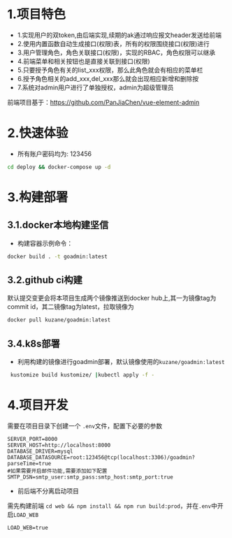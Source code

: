 # 1.项目特色
- 1.实现用户的双token,由后端实现,续期的ak通过响应报文header发送给前端
- 2.使用内置函数自动生成接口(权限)表，所有的权限围绕接口(权限)进行
- 3.用户管理角色，角色关联接口(权限)，实现的RBAC，角色权限可以继承
- 4.前端菜单和相关按钮也是直接关联到接口(权限)
- 5.只要授予角色有关的list_xxx权限，那么此角色就会有相应的菜单栏
- 6.授予角色相关的add_xxx,del_xxx那么就会出现相应新增和删除按
- 7.系统对admin用户进行了单独授权，admin为超级管理员

前端项目基于：https://github.com/PanJiaChen/vue-element-admin

# 2.快速体验
- 所有账户密码均为: 123456
```sh
cd deploy && docker-compose up -d
```

# 3.构建部署

## 3.1.docker本地构建坚信
- 构建容器示例命令：
```sh
docker build . -t goadmin:latest
```

## 3.2.github ci构建
默认提交变更会将本项目生成两个镜像推送到docker hub上,其一为镜像tag为commit id，其二镜像tag为latest，拉取镜像为
```sh
docker pull kuzane/goadmin:latest
```

## 3.4.k8s部署
- 利用构建的镜像进行goadmin部署，默认镜像使用的`kuzane/goadmin:latest` 
```sh
 kustomize build kustomize/ |kubectl apply -f -
```


# 4.项目开发
需要在项目目录下创建一个 `.env`文件，配置下必要的参数
```env
SERVER_PORT=8000
SERVER_HOST=http://localhost:8000
DATABASE_DRIVER=mysql
DATABASE_DATASOURCE=root:123456@tcp(localhost:3306)/goadmin?parseTime=true
#如果需要开启邮件功能,需要添加如下配置
SMTP_DSN=smtp_user:smtp_pass:smtp_host:smtp_port:true
```
- 前后端不分离启动项目

需先构建前端 `cd web && npm install && npm run build:prod`，并在`.env`中开启`LOAD_WEB`
```env
LOAD_WEB=true
```
